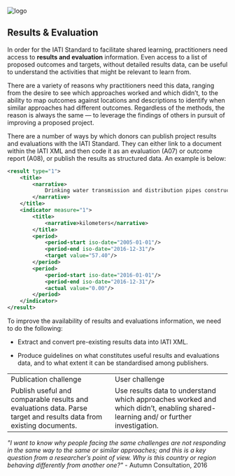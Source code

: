 ![logo](http://i.imgur.com/TAfhGeGm.png)

## Results & Evaluation

In order for the IATI Standard to facilitate shared learning, practitioners need access to **results and evaluation** information. Even access to a list of proposed outcomes and targets, without detailed results data, can be useful to understand the activities that might be relevant to learn from.

There are a variety of reasons why practitioners need this data, ranging from the desire to see which approaches worked and which didn’t, to the ability to map outcomes against locations and descriptions to identify when similar approaches had different outcomes. Regardless of the methods, the reason is always the same — to leverage the findings of others in pursuit of improving a proposed project.

There are a number of ways by which donors can publish project results and evaluations with the IATI Standard. They can either link to a document within the IATI XML and then code it as an evaluation (A07) or outcome report (A08), or publish the results as structured data. An example is below:

```XML
<result type="1">
    <title>
        <narrative>
            Drinking water transmission and distribution pipes constructed (km)
        </narrative>
    </title>
    <indicator measure="1">
        <title>
            <narrative>kilometers</narrative>
        </title>
        <period>
            <period-start iso-date="2005-01-01"/>
            <period-end iso-date="2016-12-31"/>
            <target value="57.40"/>
        </period>
        <period>
            <period-start iso-date="2016-01-01"/>
            <period-end iso-date="2016-12-31"/>
            <actual value="0.00"/>
        </period>
    </indicator>
</result>
```

To improve the availability of results and evaluations information, we need to do the following:

* Extract and convert pre-existing results data into IATI XML.

* Produce guidelines on what constitutes useful results and evaluations data, and to what extent it can be standardised among publishers.

<table>
  <tr>
    <td>Publication challenge</td>
    <td>User challenge</td>
  </tr>
  <tr>
    <td>Publish useful and comparable results and evaluations data. Parse target and results data from existing documents. </td>
    <td>Use results data to understand which approaches worked and which didn’t, enabling shared-learning and/ or further investigation. </td>
  </tr>
</table>



*"I want to know why people facing the same challenges are not responding in the same way to the same or similar approaches; and this is a key question from a researcher’s point of view. Why is this country or region behaving differently from another one?"* - Autumn Consultation, 2016
